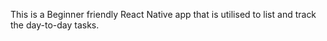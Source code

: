 This is a Beginner friendly React Native app that is utilised to list and track the day-to-day tasks.
